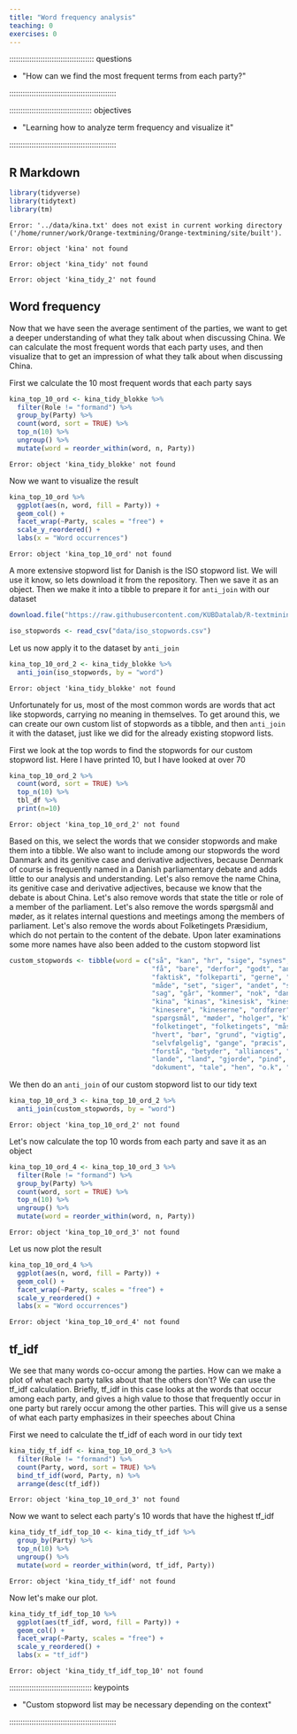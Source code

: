 ```yaml
---
title: "Word frequency analysis"
teaching: 0
exercises: 0
---
```



:::::::::::::::::::::::::::::::::::::: questions 

- "How can we find the most frequent terms from each party?"

::::::::::::::::::::::::::::::::::::::::::::::::

::::::::::::::::::::::::::::::::::::: objectives

- "Learning how to analyze term frequency and visualize it"


::::::::::::::::::::::::::::::::::::::::::::::::



## R Markdown


``` r
library(tidyverse)
library(tidytext)
library(tm)
```



``` error
Error: '../data/kina.txt' does not exist in current working directory ('/home/runner/work/Orange-textmining/Orange-textmining/site/built').
```

``` error
Error: object 'kina' not found
```

``` error
Error: object 'kina_tidy' not found
```

``` error
Error: object 'kina_tidy_2' not found
```

## Word frequency
Now that we have seen the average sentiment of the parties, we want to get a deeper understanding of what they talk about when discussing China. We can calculate the most frequent words that each party uses, and then visualize that to get an impression of what they talk about when discussing China.

First we calculate the 10 most frequent words that each party says


``` r
kina_top_10_ord <- kina_tidy_blokke %>% 
  filter(Role != "formand") %>% 
  group_by(Party) %>% 
  count(word, sort = TRUE) %>%
  top_n(10) %>% 
  ungroup() %>% 
  mutate(word = reorder_within(word, n, Party))
```

``` error
Error: object 'kina_tidy_blokke' not found
```

Now we want to visualize the result


``` r
kina_top_10_ord %>% 
  ggplot(aes(n, word, fill = Party)) +
  geom_col() + 
  facet_wrap(~Party, scales = "free") +
  scale_y_reordered() +
  labs(x = "Word occurrences")
```

``` error
Error: object 'kina_top_10_ord' not found
```

A  more extensive stopword list for Danish is the ISO stopword list. We will use it know, so lets download it from the repository. Then we save it as an object. Then we make it into a tibble to prepare it for `anti_join` with our dataset


``` r
download.file("https://raw.githubusercontent.com/KUBDatalab/R-textmining/main/data/iso_stopwords.csv", "data/iso_stopwords.csv", mode = "wb")
```




``` r
iso_stopwords <- read_csv("data/iso_stopwords.csv")
```


Let us now apply it to the dataset by `anti_join`


``` r
kina_top_10_ord_2 <- kina_tidy_blokke %>% 
  anti_join(iso_stopwords, by = "word")
```

``` error
Error: object 'kina_tidy_blokke' not found
```


Unfortunately for us, most of the most common words are words that act like stopwords, carrying no meaning in themselves. To get around this, we can create our own custom list of stopwords as a tibble, and then `anti_join` it with the dataset, just like we did for the already existing stopword lists.

First we look at the top words to find the stopwords for our custom stopword list. Here I have printed 10, but I have looked at over 70


``` r
kina_top_10_ord_2 %>% 
  count(word, sort = TRUE) %>% 
  top_n(10) %>% 
  tbl_df %>% 
  print(n=10)
```

``` error
Error: object 'kina_top_10_ord_2' not found
```


Based on this, we select the words that we consider stopwords and make them into a tibble. We also want to include among our stopwords the word Danmark and its genitive case and derivative adjectives, because Denmark of course is frequently named in a Danish parliamentary debate and adds little to our analysis and understanding. Let's also remove the name China, its genitive case and derivative adjectives, because we know that the debate is about China. Let's also remove words that state the title or role of a member of the parliament. Let's also remove the words spørgsmål and møder, as it relates internal questions and meetings among the members of parliament. Let's also remove the words about Folketingets Præsidium, which do not pertain to the content of the debate. Upon later examinations some more names have also been added to the custom stopword list



``` r
custom_stopwords <- tibble(word = c("så", "kan", "hr", "sige", "synes", "ved", "altså", "søren", "tror", 
                                    "få", "bare", "derfor", "godt", "andre", "må", "espersen", "mener", "gøre", "helt", "dag", 
                                    "faktisk", "folkeparti", "gerne", "side", "gør", "nogen", "fordi", "hvordan", "tak",
                                    "måde", "set", "siger", "andet", "sagt", "år", "lige", "står", "tage", "nemlig", "lidt",
                                    "sag", "går", "kommer", "nok", "danmark", "danmarks", "dansk", "danske", "danskt", 
                                    "kina", "kinas", "kinesisk", "kinesiske", "kinesiskt", "kineser", "kineseren", 
                                    "kinesere", "kineserne", "ordfører", "ordføreren", "ordførerens", "ordførere", "ordførerne", 
                                    "spørgsmål", "møder", "holger", "k", "nielsen", "regering", "regeringen", "regeringens", 
                                    "folketinget", "folketingets", "måske", "forslag", "egentlig", "rigtig", "rigtigt", "rigtige", 
                                    "hvert", "bør", "grund", "vigtig", "vigtigt", "vigtige", "ting", "ønsker", "fru", "hr", 
                                    "selvfølgelig", "gange", "præcis", "sagde", "hele", "fald", "enhedslisten", "sidste", 
                                    "forstå", "betyder", "alliances", "fortsat", "venstre", "holde", "præsidium", "baseret",
                                    "lande", "land", "gjorde", "pind", "simpelt", "frem", "præsidiet", "præsidium", 
                                    "dokument", "tale", "hen", "o.k", "alverden", "angiveligt"))
```

We then do an `anti_join` of our custom stopword list to our tidy text


``` r
kina_top_10_ord_3 <- kina_top_10_ord_2 %>% 
  anti_join(custom_stopwords, by = "word")
```

``` error
Error: object 'kina_top_10_ord_2' not found
```

Let's now calculate the top 10 words from each party and save it as an object


``` r
kina_top_10_ord_4 <- kina_top_10_ord_3 %>% 
  filter(Role != "formand") %>% 
  group_by(Party) %>% 
  count(word, sort = TRUE) %>%
  top_n(10) %>% 
  ungroup() %>% 
  mutate(word = reorder_within(word, n, Party))
```

``` error
Error: object 'kina_top_10_ord_3' not found
```

Let us now plot the result


``` r
kina_top_10_ord_4 %>% 
  ggplot(aes(n, word, fill = Party)) +
  geom_col() + 
  facet_wrap(~Party, scales = "free") +
  scale_y_reordered() +
  labs(x = "Word occurrences")
```

``` error
Error: object 'kina_top_10_ord_4' not found
```

## tf_idf
We see that many words co-occur among the parties. How can we make a plot of what each party talks about that the others don't?
We can use the tf_idf calculation. Briefly, tf_idf in this case looks at the words that occur among each party, and gives a high value to those that frequently occur in one party but rarely occur among the other parties. This will give us a sense of what each party emphasizes in their speeches about China

First we need to calculate the tf_idf of each word in our tidy text

``` r
kina_tidy_tf_idf <- kina_top_10_ord_3 %>% 
  filter(Role != "formand") %>% 
  count(Party, word, sort = TRUE) %>% 
  bind_tf_idf(word, Party, n) %>% 
  arrange(desc(tf_idf))
```

``` error
Error: object 'kina_top_10_ord_3' not found
```

Now we want to select each party's 10 words that have the highest tf_idf


``` r
kina_tidy_tf_idf_top_10 <- kina_tidy_tf_idf %>% 
  group_by(Party) %>% 
  top_n(10) %>% 
  ungroup() %>% 
  mutate(word = reorder_within(word, tf_idf, Party))
```

``` error
Error: object 'kina_tidy_tf_idf' not found
```


Now let's make our plot.


``` r
kina_tidy_tf_idf_top_10 %>%  
  ggplot(aes(tf_idf, word, fill = Party)) +
  geom_col() +
  facet_wrap(~Party, scales = "free") +
  scale_y_reordered() +
  labs(x = "tf_idf")
```

``` error
Error: object 'kina_tidy_tf_idf_top_10' not found
```

::::::::::::::::::::::::::::::::::::: keypoints 

- "Custom stopword list may be necessary depending on the context"


::::::::::::::::::::::::::::::::::::::::::::::::
